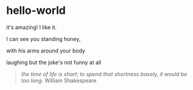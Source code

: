 # hello-world
it's amazing! I like it.

I can see you standing honey,

with his arms around your body

laughing but the joke's not funny at all

> *the time of life is short; to spend that shortness basely, it would be too long.* William Shakespeare
